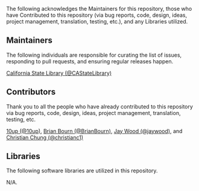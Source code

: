 The following acknowledges the Maintainers for this repository, those who have Contributed to this repository (via bug reports, code, design, ideas, project management, translation, testing, etc.), and any Libraries utilized.

## Maintainers

The following individuals are responsible for curating the list of issues, responding to pull requests, and ensuring regular releases happen.

[California State Library (@CAStateLibrary)](https://github.com/CAStateLibrary)

## Contributors

Thank you to all the people who have already contributed to this repository via bug reports, code, design, ideas, project management, translation, testing, etc.

[10up (@10up)](https://github.com/10up), [Brian Bourn (@BrianBourn)](https://github.com/BrianBourn), [Jay Wood (@jaywood)](https://github.com/jaywood), and [Christian Chung (@christianc1)](https://github.com/christianc1)

## Libraries

The following software libraries are utilized in this repository.

N/A.
